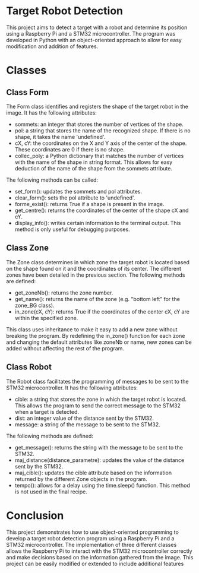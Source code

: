 # Target Robot Detection

This project aims to detect a target with a robot and determine its position using a Raspberry Pi and a STM32 microcontroller. The program was developed in Python with an object-oriented approach to allow for easy modification and addition of features.

# Classes

## Class Form
The Form class identifies and registers the shape of the target robot in the image. It has the following attributes:

* sommets: an integer that stores the number of vertices of the shape.
* pol: a string that stores the name of the recognized shape. If there is no shape, it takes the name 'undefined'.
* cX, cY: the coordinates on the X and Y axis of the center of the shape. These coordinates are 0 if there is no shape.
* collec_poly: a Python dictionary that matches the number of vertices with the name of the shape in string format. This allows for easy deduction of the name of the shape from the sommets attribute.

The following methods can be called:

* set_form(): updates the sommets and pol attributes.
* clear_form(): sets the pol attribute to 'undefined'.
* forme_exist(): returns True if a shape is present in the image.
* get_centre(): returns the coordinates of the center of the shape cX and cY.
* display_info(): writes certain information to the terminal output. This method is only useful for debugging purposes.

## Class Zone
The Zone class determines in which zone the target robot is located based on the shape found on it and the coordinates of its center. The different zones have been detailed in the previous section. The following methods are defined:

* get_zoneNb(): returns the zone number.
* get_name(): returns the name of the zone (e.g. "bottom left" for the zone_BG class).
* in_zone(cX, cY): returns True if the coordinates of the center cX, cY are within the specified zone.

This class uses inheritance to make it easy to add a new zone without breaking the program. By redefining the in_zone() function for each zone and changing the default attributes like zoneNb or name, new zones can be added without affecting the rest of the program.

## Class Robot
The Robot class facilitates the programming of messages to be sent to the STM32 microcontroller. It has the following attributes:

* cible: a string that stores the zone in which the target robot is located. This allows the program to send the correct message to the STM32 when a target is detected.
* dist: an integer value of the distance sent by the STM32.
* message: a string of the message to be sent to the STM32.

The following methods are defined:

* get_message(): returns the string with the message to be sent to the STM32.
* maj_distance(distance_parametre): updates the value of the distance sent by the STM32.
* maj_cible(): updates the cible attribute based on the information returned by the different Zone objects in the program.
* tempo(): allows for a delay using the time.sleep() function. This method is not used in the final recipe.

# Conclusion

This project demonstrates how to use object-oriented programming to develop a target robot detection program using a Raspberry Pi and a STM32 microcontroller. The implementation of three different classes allows the Raspberry Pi to interact with the STM32 microcontroller correctly and make decisions based on the information gathered from the image. This project can be easily modified or extended to include additional features
